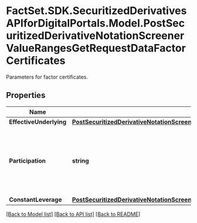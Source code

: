 # FactSet.SDK.SecuritizedDerivativesAPIforDigitalPortals.Model.PostSecuritizedDerivativeNotationScreenerValueRangesGetRequestDataFactorCertificates
Parameters for factor certificates.

## Properties

Name | Type | Description | Notes
------------ | ------------- | ------------- | -------------
**EffectiveUnderlying** | [**PostSecuritizedDerivativeNotationScreenerValueRangesGetRequestDataFactorCertificatesEffectiveUnderlying**](PostSecuritizedDerivativeNotationScreenerValueRangesGetRequestDataFactorCertificatesEffectiveUnderlying.md) |  | [optional] 
**Participation** | **string** | Participation direction of the factor certificate at the level movement of its effective underlying. | Value | Description | | - -- | - -- | | long | The factor certificate participates positively with rising levels of its effective underlying. | | short | The factor certificate participates negatively with rising levels of its effective underlying. |   | [optional] 
**ConstantLeverage** | [**PostSecuritizedDerivativeNotationScreenerValueRangesGetRequestDataFactorCertificatesConstantLeverage**](PostSecuritizedDerivativeNotationScreenerValueRangesGetRequestDataFactorCertificatesConstantLeverage.md) |  | [optional] 

[[Back to Model list]](../README.md#documentation-for-models) [[Back to API list]](../README.md#documentation-for-api-endpoints) [[Back to README]](../README.md)

